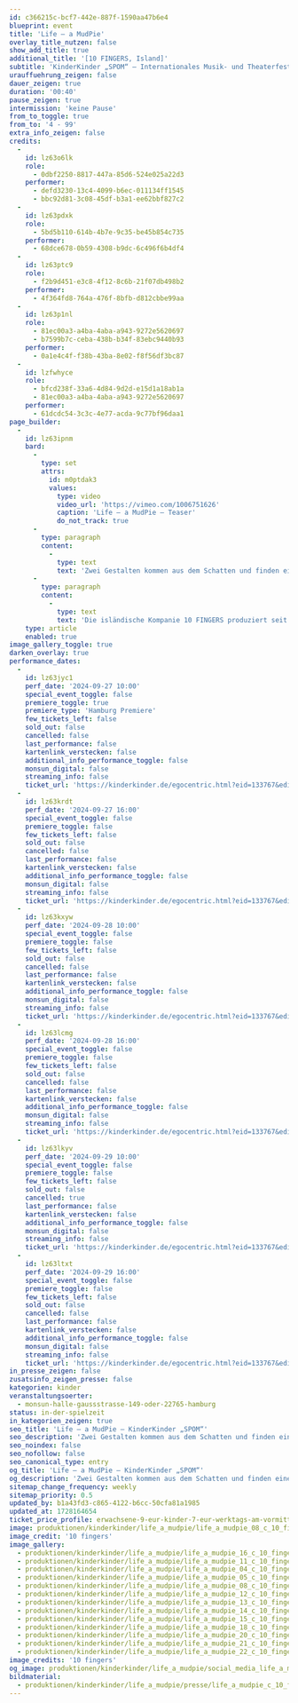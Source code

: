 ```yaml
---
id: c366215c-bcf7-442e-887f-1590aa47b6e4
blueprint: event
title: 'Life – a MudPie'
overlay_title_nutzen: false
show_add_title: true
additional_title: '[10 FINGERS, Island]'
subtitle: 'KinderKinder „SPOM“ – Internationales Musik- und Theaterfestival'
urauffuehrung_zeigen: false
dauer_zeigen: true
duration: '00:40'
pause_zeigen: true
intermission: 'keine Pause'
from_to_toggle: true
from_to: '4 - 99'
extra_info_zeigen: false
credits:
  -
    id: lz63o6lk
    role:
      - 0dbf2250-8817-447a-85d6-524e025a22d3
    performer:
      - defd3230-13c4-4099-b6ec-011134ff1545
      - bbc92d81-3c08-45df-b3a1-ee62bbf827c2
  -
    id: lz63pdxk
    role:
      - 5bd5b110-614b-4b7e-9c35-be45b854c735
    performer:
      - 68dce678-0b59-4308-b9dc-6c496f6b4df4
  -
    id: lz63ptc9
    role:
      - f2b9d451-e3c8-4f12-8c6b-21f07db498b2
    performer:
      - 4f364fd8-764a-476f-8bfb-d812cbbe99aa
  -
    id: lz63p1nl
    role:
      - 81ec00a3-a4ba-4aba-a943-9272e5620697
      - b7599b7c-ceba-438b-b34f-83ebc9440b93
    performer:
      - 0a1e4c4f-f38b-43ba-8e02-f8f56df3bc87
  -
    id: lzfwhyce
    role:
      - bfcd238f-33a6-4d84-9d2d-e15d1a18ab1a
      - 81ec00a3-a4ba-4aba-a943-9272e5620697
    performer:
      - 61dcdc54-3c3c-4e77-acda-9c77bf96daa1
page_builder:
  -
    id: lz63ipnm
    bard:
      -
        type: set
        attrs:
          id: m0ptdak3
          values:
            type: video
            video_url: 'https://vimeo.com/1006751626'
            caption: 'Life – a MudPie – Teaser'
            do_not_track: true
      -
        type: paragraph
        content:
          -
            type: text
            text: 'Zwei Gestalten kommen aus dem Schatten und finden einen Sack Erde: Sie erschaffen Tiere, Länder, Leben und Liebe daraus. Erzählt wird die Geschichte der Erde und die Schöpfung der Menschheit. »Life – a MudPie« zeigt spielerisch und ganz ohne Worte, wie alles auf der Welt aus dem Nichts entsteht: ein Stück über den Kreislauf des Lebens. Und eine ordentliche Schlammschlacht, die sowohl für die Allerkleinsten als auch für Menschen aller Altersstufen geeignet ist.'
      -
        type: paragraph
        content:
          -
            type: text
            text: 'Die isländische Kompanie 10 FINGERS produziert seit über 20 Jahren Theater für junges Publikum und verbindet in ihren bildstarken Inszenierungen Figurentheater, Bildende Kunst und Performance miteinander.'
    type: article
    enabled: true
image_gallery_toggle: true
darken_overlay: true
performance_dates:
  -
    id: lz63jyc1
    perf_date: '2024-09-27 10:00'
    special_event_toggle: false
    premiere_toggle: true
    premiere_type: 'Hamburg Premiere'
    few_tickets_left: false
    sold_out: false
    cancelled: false
    last_performance: false
    kartenlink_verstecken: false
    additional_info_performance_toggle: false
    monsun_digital: false
    streaming_info: false
    ticket_url: 'https://kinderkinder.de/egocentric.html?eid=133767&edid=479649'
  -
    id: lz63krdt
    perf_date: '2024-09-27 16:00'
    special_event_toggle: false
    premiere_toggle: false
    few_tickets_left: false
    sold_out: false
    cancelled: false
    last_performance: false
    kartenlink_verstecken: false
    additional_info_performance_toggle: false
    monsun_digital: false
    streaming_info: false
    ticket_url: 'https://kinderkinder.de/egocentric.html?eid=133767&edid=479672'
  -
    id: lz63kxyw
    perf_date: '2024-09-28 10:00'
    special_event_toggle: false
    premiere_toggle: false
    few_tickets_left: false
    sold_out: false
    cancelled: false
    last_performance: false
    kartenlink_verstecken: false
    additional_info_performance_toggle: false
    monsun_digital: false
    streaming_info: false
    ticket_url: 'https://kinderkinder.de/egocentric.html?eid=133767&edid=479650'
  -
    id: lz63lcmg
    perf_date: '2024-09-28 16:00'
    special_event_toggle: false
    premiere_toggle: false
    few_tickets_left: false
    sold_out: false
    cancelled: false
    last_performance: false
    kartenlink_verstecken: false
    additional_info_performance_toggle: false
    monsun_digital: false
    streaming_info: false
    ticket_url: 'https://kinderkinder.de/egocentric.html?eid=133767&edid=479687'
  -
    id: lz63lkyv
    perf_date: '2024-09-29 10:00'
    special_event_toggle: false
    premiere_toggle: false
    few_tickets_left: false
    sold_out: false
    cancelled: true
    last_performance: false
    kartenlink_verstecken: false
    additional_info_performance_toggle: false
    monsun_digital: false
    streaming_info: false
    ticket_url: 'https://kinderkinder.de/egocentric.html?eid=133767&edid=479651'
  -
    id: lz63ltxt
    perf_date: '2024-09-29 16:00'
    special_event_toggle: false
    premiere_toggle: false
    few_tickets_left: false
    sold_out: false
    cancelled: false
    last_performance: false
    kartenlink_verstecken: false
    additional_info_performance_toggle: false
    monsun_digital: false
    streaming_info: false
    ticket_url: 'https://kinderkinder.de/egocentric.html?eid=133767&edid=479688'
in_presse_zeigen: false
zusatsinfo_zeigen_presse: false
kategorien: kinder
veranstaltungsoerter:
  - monsun-halle-gaussstrasse-149-oder-22765-hamburg
status: in-der-spielzeit
in_kategorien_zeigen: true
seo_title: 'Life – a MudPie – KinderKinder „SPOM“'
seo_description: 'Zwei Gestalten kommen aus dem Schatten und finden einen Sack Erde: Sie erschaffen Tiere, Länder, Leben und Liebe daraus.'
seo_noindex: false
seo_nofollow: false
seo_canonical_type: entry
og_title: 'Life – a MudPie – KinderKinder „SPOM“'
og_description: 'Zwei Gestalten kommen aus dem Schatten und finden einen Sack Erde: Sie erschaffen Tiere, Länder, Leben und Liebe daraus. Erzählt wird die Geschichte der Erde und die Schöpfung der Menschheit. »Life – a MudPie«'
sitemap_change_frequency: weekly
sitemap_priority: 0.5
updated_by: b1a43fd3-c865-4122-b6cc-50cfa81a1985
updated_at: 1728164654
ticket_price_profile: erwachsene-9-eur-kinder-7-eur-werktags-am-vormittag-4-eur-fuer-alle
image: produktionen/kinderkinder/life_a_mudpie/life_a_mudpie_08_c_10_fingers.jpg
image_credit: '10 fingers'
image_gallery:
  - produktionen/kinderkinder/life_a_mudpie/life_a_mudpie_16_c_10_fingers.jpg
  - produktionen/kinderkinder/life_a_mudpie/life_a_mudpie_11_c_10_fingers.jpg
  - produktionen/kinderkinder/life_a_mudpie/life_a_mudpie_04_c_10_fingers.jpg
  - produktionen/kinderkinder/life_a_mudpie/life_a_mudpie_05_c_10_fingers.jpg
  - produktionen/kinderkinder/life_a_mudpie/life_a_mudpie_08_c_10_fingers.jpg
  - produktionen/kinderkinder/life_a_mudpie/life_a_mudpie_12_c_10_fingers.jpg
  - produktionen/kinderkinder/life_a_mudpie/life_a_mudpie_13_c_10_fingers.jpg
  - produktionen/kinderkinder/life_a_mudpie/life_a_mudpie_14_c_10_fingers.jpg
  - produktionen/kinderkinder/life_a_mudpie/life_a_mudpie_15_c_10_fingers.jpg
  - produktionen/kinderkinder/life_a_mudpie/life_a_mudpie_18_c_10_fingers.jpg
  - produktionen/kinderkinder/life_a_mudpie/life_a_mudpie_20_c_10_fingers.jpg
  - produktionen/kinderkinder/life_a_mudpie/life_a_mudpie_21_c_10_fingers.jpg
  - produktionen/kinderkinder/life_a_mudpie/life_a_mudpie_22_c_10_fingers.jpg
image_credits: '10 fingers'
og_image: produktionen/kinderkinder/life_a_mudpie/social_media_life_a_mudpie_c_fingers.jpg
bildmaterial:
  - produktionen/kinderkinder/life_a_mudpie/presse/life_a_mudpie_c_10_fingers_monsun.zip
---
```

